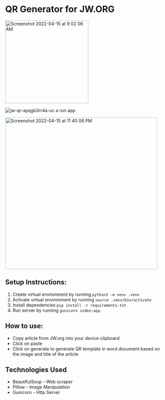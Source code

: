 # QR Generator for JW.ORG

<img width="265" alt="Screenshot 2022-04-15 at 9 02 06 AM" src="https://user-images.githubusercontent.com/40650158/163501529-34d57f4b-d641-40c7-9d9d-6b4fd6f8890b.png">

![jw-qr-ayqgb3rr4a-uc a run app](https://user-images.githubusercontent.com/40650158/163501990-a45af048-6dad-409d-a0d4-41b0a11da874.jpeg)

<img width="485" alt="Screenshot 2022-04-15 at 11 40 08 PM" src="https://user-images.githubusercontent.com/40650158/163591059-79740754-0385-40b3-9f3e-1f3a727faefc.png">

## Setup Instructions:

   1. Create virtual environment by running `python3 -m venv .venv`
   2. Activate virtual environment by running `source .venv/bin/activate`
   3. Install dependencies `pip install -r requirements.txt`
   4. Run server by running `gunicorn index:app`

## How to use:

   - Copy article from JW.org into your device clipboard
   - Click on paste
   - Click on generate to generate QR template in word document based on the image and title of the article

## Technologies Used

   - BeautifulSoup - Web scraper
   - Pillow - Image Manipulation
   - Gunicorn - Http Server
